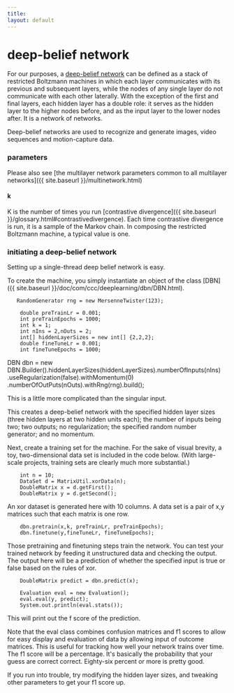 ```yaml
---
title: 
layout: default
---
```


# deep-belief network

For our purposes, a [deep-belief network](http://www.scholarpedia.org/article/Deep_belief_networks) can be defined as a stack of restricted Boltzmann machines in which each layer communicates with its previous and subsequent layers, while the nodes of any single layer do not communicate with each other laterally. With the exception of the  first and final layers, each hidden layer has a double role: it serves as the hidden layer to the higher nodes before, and as the input layer to the lower nodes after. It is a network of networks. 

Deep-belief networks are used to recognize and generate images, video sequences and motion-capture data. 

### parameters

Please also see [the multilayer network parameters common to all multilayer networks]({{ site.baseurl }}/multinetwork.html)

#### k 

K is the number of times you run [contrastive divergence]({{ site.baseurl }}/glossary.html#contrastivedivergence). Each time contrastive divergence is run, it is a sample of the Markov chain. In composing the restricted Boltzmann machine, a typical value is one.

### initiating a deep-belief network

Setting up a single-thread deep belief network is easy. 

To create the machine, you simply instantiate an object of the class [DBN]({{ site.baseurl }}/doc/com/ccc/deeplearning/dbn/DBN.html).


       RandomGenerator rng = new MersenneTwister(123);

		double preTrainLr = 0.001;
		int preTrainEpochs = 1000;
		int k = 1;
		int nIns = 2,nOuts = 2;
		int[] hiddenLayerSizes = new int[] {2,2,2};
		double fineTuneLr = 0.001;
		int fineTuneEpochs = 1000;


   DBN dbn = new DBN.Builder().hiddenLayerSizes(hiddenLayerSizes).numberOfInputs(nIns)
		.useRegularization(false).withMomentum(0)
		.numberOfOutPuts(nOuts).withRng(rng).build();


This is a little more complicated than the singular input. 

This creates a deep-belief network with the specified hidden layer sizes (three hidden layers at two hidden units each); the number of inputs being two; two outputs; no regularization; the specified random number generator; and no momentum.

Next, create a training set for the machine. For the sake of visual brevity, a toy, two-dimensional data set is included in the code below. (With large-scale projects, training sets are clearly much more substantial.)

        int n = 10;
		DataSet d = MatrixUtil.xorData(n);
		DoubleMatrix x = d.getFirst();
		DoubleMatrix y = d.getSecond();

An xor dataset is generated here with 10 columns. A data set is a pair of x,y matrices such that each matrix is one row.

        dbn.pretrain(x,k, preTrainLr, preTrainEpochs);
		dbn.finetune(y,fineTuneLr, fineTuneEpochs);

Those pretraining and finetuning steps train the network. You can test your trained network by feeding it unstructured data and checking the output. The output here will be a prediction of whether the specified input is true or false based on the rules of xor.


		DoubleMatrix predict = dbn.predict(x);

		Evaluation eval = new Evaluation();
		eval.eval(y, predict);
		System.out.println(eval.stats());


This will print out the f score of the prediction.

Note that the eval class combines confusion matrices and f1 scores to allow for easy display and evaluation of data by allowing input of outcome matrices. This is useful for tracking how well your network trains over time. The f1 score will be a percentage. It's basically the probability that your guess are correct correct. Eighty-six percent or more is pretty good.

If you run into trouble, try modifying the hidden layer sizes, and tweaking other parameters to get your f1 score up.

